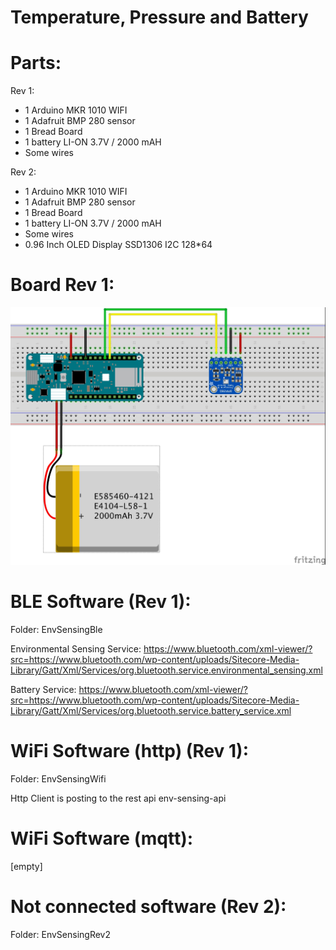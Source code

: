 # Temperature, Pressure and Battery

Parts:
======
Rev 1:
- 1 Arduino MKR 1010 WIFI
- 1 Adafruit BMP 280 sensor
- 1 Bread Board
- 1 battery LI-ON 3.7V / 2000 mAH
- Some wires


Rev 2:
- 1 Arduino MKR 1010 WIFI
- 1 Adafruit BMP 280 sensor
- 1 Bread Board
- 1 battery LI-ON 3.7V / 2000 mAH
- Some wires
- 0.96 Inch OLED Display SSD1306 I2C 128*64


Board Rev 1:
============
![board](https://github.com/destouma/envsensing/blob/master/Board/EnvSensingRev1.jpg)


BLE Software (Rev 1):
=====================
Folder: EnvSensingBle

Environmental Sensing Service:
https://www.bluetooth.com/xml-viewer/?src=https://www.bluetooth.com/wp-content/uploads/Sitecore-Media-Library/Gatt/Xml/Services/org.bluetooth.service.environmental_sensing.xml

Battery Service:
https://www.bluetooth.com/xml-viewer/?src=https://www.bluetooth.com/wp-content/uploads/Sitecore-Media-Library/Gatt/Xml/Services/org.bluetooth.service.battery_service.xml


WiFi Software (http) (Rev 1):
=============================
Folder: EnvSensingWifi

Http Client is posting to the rest api env-sensing-api


WiFi Software (mqtt):
=====================
[empty]

Not connected software (Rev 2):
===============================
Folder: EnvSensingRev2
